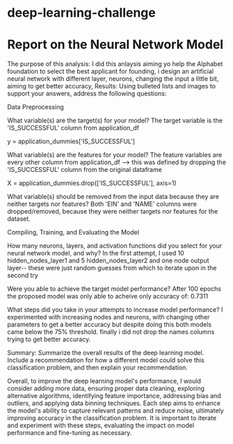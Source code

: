 # deep-learning-challenge
# Report on the Neural Network Model
The purpose of this analysis: I did this anlaysis aiming yo help the Alphabet foundation to select the best applicant for founding, i design an artificial neural network with different layer, neurons, changing the input a little bit, aiming to get better accuracy,
Results: Using bulleted lists and images to support your answers, address the following questions:

Data Preprocessing

What variable(s) are the target(s) for your model?
The target variable is the 'IS_SUCCESSFUL' column from application_df

y = application_dummies['IS_SUCCESSFUL']

What variable(s) are the features for your model?
The feature variables are every other column from application_df --> this was defined by dropping the 'IS_SUCCESSFUL' column from the original dataframe

X = application_dummies.drop(['IS_SUCCESSFUL'], axis=1)


What variable(s) should be removed from the input data because they are neither targets nor features?
Both 'EIN' and 'NAME' columns were dropped/removed, because they were neither targets nor features for the dataset.

Compiling, Training, and Evaluating the Model

How many neurons, layers, and activation functions did you select for your neural network model, and why?
In the first attempt, I used 10 hidden_nodes_layer1 and 5 hidden_nodes_layer2  and one node output layer-- these were just random guesses from which to iterate upon in the second try


Were you able to achieve the target model performance?
After 100 epochs the proposed model was only able to acheive only accuracy of: 0.7311

What steps did you take in your attempts to increase model performance?
I experimented with increasing nodes and neurons, with changing other parameters to get a better accuracy but despite doing this both models came below the 75% threshold. finally i did not drop the names columns trying to get better accuracy.

Summary: Summarize the overall results of the deep learning model. Include a recommendation for how a different model could solve this classification problem, and then explain your recommendation.

Overall,  to improve the deep learning model's performance, I would consider adding more data, ensuring proper data cleaning, exploring alternative algorithms, identifying feature importance, addressing bias and outliers, and applying data binning techniques. Each step aims to enhance the model's ability to capture relevant patterns and reduce noise, ultimately improving accuracy in the classification problem. It is important to iterate and experiment with these steps, evaluating the impact on model performance and fine-tuning as necessary.

